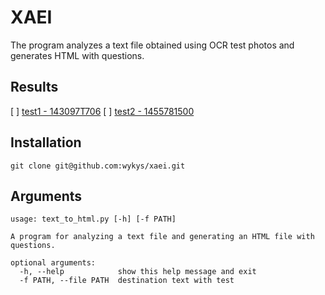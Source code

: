 # XAEI
The program analyzes a text file obtained using OCR test photos and generates HTML with questions.

## Results
[ ] [test1 - 143097T706](https://htmlpreview.github.io/?https://github.com/wykys/xaei/blob/master/html/test1.htm)
[ ] [test2 - 1455781500](https://htmlpreview.github.io/?https://github.com/wykys/xaei/blob/master/html/test2.htm)

## Installation
```
git clone git@github.com:wykys/xaei.git
```

## Arguments
```
usage: text_to_html.py [-h] [-f PATH]

A program for analyzing a text file and generating an HTML file with
questions.

optional arguments:
  -h, --help            show this help message and exit
  -f PATH, --file PATH  destination text with test
```
